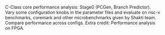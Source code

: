 C-Class core performance analysis: Stage0 (PCGen, Branch Predictor). Vary some configuration knobs in the parameter files and evaluate on risc-v benchmarks, coremark and other microbenchmarks given by Shakti team. Compare performance across configs. Extra credit: Performance analysis on FPGA.
